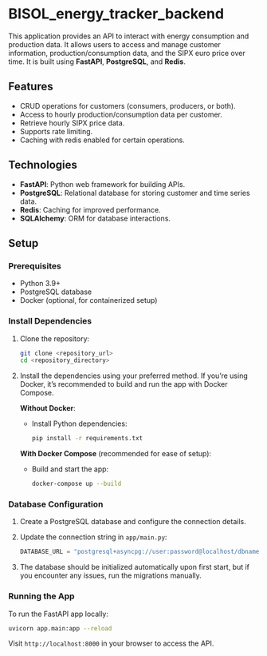 # BISOL_energy_tracker_backend

This application provides an API to interact with energy consumption and production data. It allows users to access and manage customer information, production/consumption data, and the SIPX euro price over time. It is built using **FastAPI**, **PostgreSQL**, and **Redis**.

## Features
- CRUD operations for customers (consumers, producers, or both).
- Access to hourly production/consumption data per customer.
- Retrieve hourly SIPX price data.
- Supports rate limiting.
- Caching with redis enabled for certain operations.

## Technologies
- **FastAPI**: Python web framework for building APIs.
- **PostgreSQL**: Relational database for storing customer and time series data.
- **Redis**: Caching for improved performance.
- **SQLAlchemy**: ORM for database interactions.

## Setup

### Prerequisites
- Python 3.9+
- PostgreSQL database
- Docker (optional, for containerized setup)

### Install Dependencies

1. Clone the repository:

   ```bash
   git clone <repository_url>
   cd <repository_directory>
   ```

2. Install the dependencies using your preferred method. If you’re using Docker, it’s recommended to build and run the app with Docker Compose.

   **Without Docker**:
   - Install Python dependencies:

     ```bash
     pip install -r requirements.txt
     ```

   **With Docker Compose** (recommended for ease of setup):
   - Build and start the app:

     ```bash
     docker-compose up --build
     ```

### Database Configuration
1. Create a PostgreSQL database and configure the connection details.
2. Update the connection string in `app/main.py`:

   ```python
   DATABASE_URL = "postgresql+asyncpg://user:password@localhost/dbname"
   ```

3. The database should be initialized automatically upon first start, but if you encounter any issues, run the migrations manually.

### Running the App
To run the FastAPI app locally:

```bash
uvicorn app.main:app --reload
```

Visit `http://localhost:8000` in your browser to access the API.